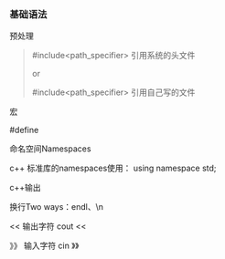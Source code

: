 ### 基础语法

预处理

> #include<path_specifier>  引用系统的头文件
>
> or
>
> #include<path_specifier> 引用自己写的文件 



宏

#define



命名空间Namespaces

c++ 标准库的namespaces使用： using namespace std;



c++输出

换行Two ways：endl、\n

<< 输出字符       cout <<

》》 输入字符    cin 》》